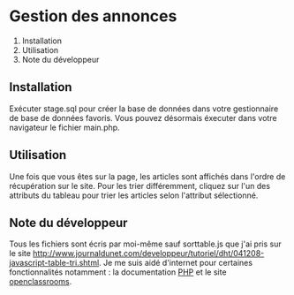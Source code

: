 Gestion des annonces
===================

1. Installation
2. Utilisation
3. Note du développeur

Installation
------------
Exécuter stage.sql pour créer la base de données dans votre gestionnaire de base de données favoris.
Vous pouvez désormais éxecuter dans votre navigateur le fichier main.php.

Utilisation
-----------
Une fois que vous êtes sur la page, les articles sont affichés dans l'ordre de récupération sur le site.
Pour les trier différemment, cliquez sur l'un des attributs du tableau pour trier les articles selon l'attribut sélectionné.

Note du développeur
-------------------
Tous les fichiers sont écris par moi-même sauf sorttable.js que j'ai pris sur le site <a>http://www.journaldunet.com/developpeur/tutoriel/dht/041208-javascript-table-tri.shtml</a>.
Je me suis aidé d'internet pour certaines fonctionnalités notamment : la documentation <a href="http://www.php.net">PHP</a> et le site <a href="http://www.openclassrooms.com">openclassrooms</a>.